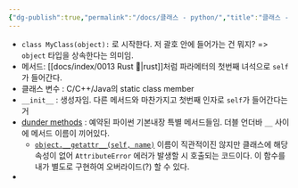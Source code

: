 ```yaml
---
{"dg-publish":true,"permalink":"/docs/클래스 - python/","title":"클래스 - python"}
---
```


- `class MyClass(object):` 로 시작한다. 저 괄호 안에 들어가는 건 뭐지? => `object` 타입을 상속한다는 의미임.
- 메서드: [[docs/index/0013 Rust 🦀\|rust]]처럼 파라메터의 첫번째 녀석으로 `self`가 들어간다.
- 클래스 변수 : C/C++/Java의 static class member
- `__init__` : 생성자임. 다른 메서드와 마찬가지고 첫번째 인자로 `self`가 들어간다는거
- [dunder methods](https://docs.python.org/3/reference/datamodel.html#index-34) : 예약된 파이썬 기본내장 특별 메서드들임. 더블 언더바 `__` 사이에 메서드 이름이 끼어있다.
	- [`object.__getattr__(self, name)`](https://docs.python.org/3/reference/datamodel.html#object.__getattr__) 이름이 직관적이진 않지만 클래스에 해당 속성이 없어 `AttributeError` 에러가 발생할 시 호출되는 코드이다. 이 함수를 내가 별도로 구현하여 오버라이드(?) 할 수 있다.
- 
